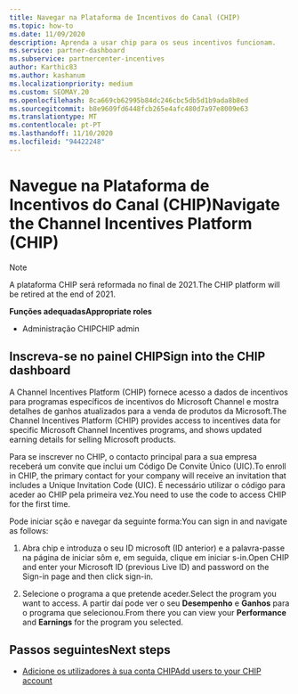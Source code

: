 ```yaml
---
title: Navegar na Plataforma de Incentivos do Canal (CHIP)
ms.topic: how-to
ms.date: 11/09/2020
description: Aprenda a usar chip para os seus incentivos funcionam.
ms.service: partner-dashboard
ms.subservice: partnercenter-incentives
author: Karthic83
ms.author: kashanum
ms.localizationpriority: medium
ms.custom: SEOMAY.20
ms.openlocfilehash: 8ca669cb62995b84dc246cbc5db5d1b9ada8b8ed
ms.sourcegitcommit: b8e9609fd6448fcb265e4afc480d7a97e8009e63
ms.translationtype: MT
ms.contentlocale: pt-PT
ms.lasthandoff: 11/10/2020
ms.locfileid: "94422248"
---
```

# <a name="navigate-the-channel-incentives-platform-chip"></a><span data-ttu-id="af96e-103">Navegue na Plataforma de Incentivos do Canal (CHIP)</span><span class="sxs-lookup"><span data-stu-id="af96e-103">Navigate the Channel Incentives Platform (CHIP)</span></span>

>[!NOTE]
><span data-ttu-id="af96e-104">A plataforma CHIP será reformada no final de 2021.</span><span class="sxs-lookup"><span data-stu-id="af96e-104">The CHIP platform will be retired at the end of 2021.</span></span>

<span data-ttu-id="af96e-105">**Funções adequadas**</span><span class="sxs-lookup"><span data-stu-id="af96e-105">**Appropriate roles**</span></span>

- <span data-ttu-id="af96e-106">Administração CHIP</span><span class="sxs-lookup"><span data-stu-id="af96e-106">CHIP admin</span></span>

## <a name="sign-into-the-chip-dashboard"></a><span data-ttu-id="af96e-107">Inscreva-se no painel CHIP</span><span class="sxs-lookup"><span data-stu-id="af96e-107">Sign into the CHIP dashboard</span></span>

<span data-ttu-id="af96e-108">A Channel Incentives Platform (CHIP) fornece acesso a dados de incentivos para programas específicos de incentivos do Microsoft Channel e mostra detalhes de ganhos atualizados para a venda de produtos da Microsoft.</span><span class="sxs-lookup"><span data-stu-id="af96e-108">The Channel Incentives Platform (CHIP) provides access to incentives data for specific Microsoft Channel Incentives programs, and shows updated earning details for selling Microsoft products.</span></span>

<span data-ttu-id="af96e-109">Para se inscrever no CHIP, o contacto principal para a sua empresa receberá um convite que inclui um Código De Convite Único (UIC).</span><span class="sxs-lookup"><span data-stu-id="af96e-109">To enroll in CHIP, the primary contact for your company will receive an invitation that includes a Unique Invitation Code (UIC).</span></span> <span data-ttu-id="af96e-110">É necessário utilizar o código para aceder ao CHIP pela primeira vez.</span><span class="sxs-lookup"><span data-stu-id="af96e-110">You need to use the code to access CHIP for the first time.</span></span>


<span data-ttu-id="af96e-111">Pode iniciar sção e navegar da seguinte forma:</span><span class="sxs-lookup"><span data-stu-id="af96e-111">You can sign in and navigate as follows:</span></span>

1. <span data-ttu-id="af96e-112">Abra chip e introduza o seu ID microsoft (ID anterior) e a palavra-passe na página de iniciar sôm e, em seguida, clique em iniciar s-in.</span><span class="sxs-lookup"><span data-stu-id="af96e-112">Open CHIP and enter your Microsoft ID (previous Live ID) and password on the Sign-in page and then click sign-in.</span></span>
 
1. <span data-ttu-id="af96e-113">Selecione o programa a que pretende aceder.</span><span class="sxs-lookup"><span data-stu-id="af96e-113">Select the program you want to access.</span></span>
<span data-ttu-id="af96e-114">A partir daí pode ver o seu **Desempenho** e **Ganhos** para o programa que selecionou.</span><span class="sxs-lookup"><span data-stu-id="af96e-114">From there you can view your **Performance** and **Earnings** for the program you selected.</span></span> 

## <a name="next-steps"></a><span data-ttu-id="af96e-115">Passos seguintes</span><span class="sxs-lookup"><span data-stu-id="af96e-115">Next steps</span></span>

- [<span data-ttu-id="af96e-116">Adicione os utilizadores à sua conta CHIP</span><span class="sxs-lookup"><span data-stu-id="af96e-116">Add users to your CHIP account</span></span>](chip-users.md)